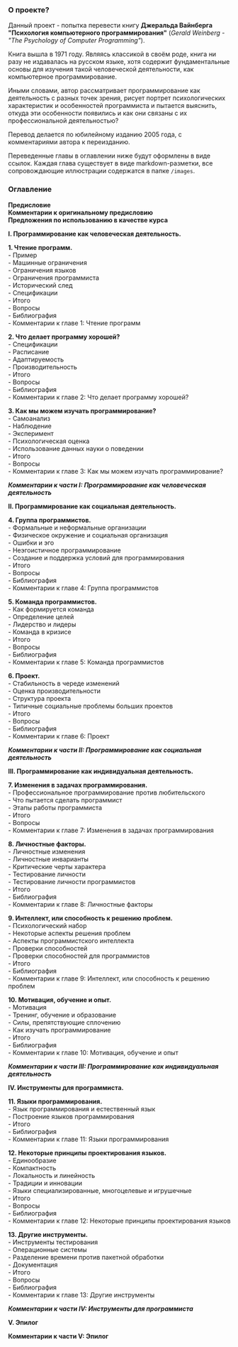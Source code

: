 ### О проекте?

Данный проект - попытка перевести книгу **Джеральда Вайнберга "Психология компьютерного программирования"** (_Gerald Weinberg - "The Psychology of Computer Programming"_).  

Книга вышла в 1971 году. Являясь классикой в своём роде, книга ни разу не издавалась на русском языке, хотя содержит фундаментальные основы для изучения такой человеческой деятельности, как компьютерное программирование.  

Иными словами, автор рассматривает программирование как деятельность с разных точек зрения, рисует портрет психологических
характеристик и особенностей программиста и пытается выяснить, откуда эти особенности появились и как они связаны с их профессиональной деятельностью?  

Перевод делается по юбилейному изданию 2005 года, с комментариями автора к переизданию.  

Переведенные главы в оглавлении ниже будут оформлены в виде ссылок. Каждая глава существует в виде markdown-разметки, все сопровождающие иллюстрации содержатся в папке `/images`.  

### Оглавление

**Предисловие**  
**Комментарии к оригинальному предисловию**  
**Предложения по использованию в качестве курса**  

**I. Программирование как человеческая деятельность.**  

  **1. Чтение программ.**  
    - Пример  
    - Машинные ограничения  
    - Ограничения языков  
    - Ограничения программиста  
    - Исторический след  
    - Спецификации  
    - Итого  
    - Вопросы  
    - Библиография  
    - Комментарии к главе 1: Чтение программ  

  **2. Что делает программу хорошей?**  
    - Спецификации  
    - Расписание  
    - Адаптируемость  
    - Производительность  
    - Итого  
    - Вопросы  
    - Библиография  
    - Комментарии к главе 2: Что делает программу хорошей?  

  **3. Как мы можем изучать программирование?**  
    - Самоанализ  
    - Наблюдение  
    - Эксперимент  
    - Психологическая оценка  
    - Использование данных науки о поведении  
    - Итого  
    - Вопросы  
    - Комментарии к главе 3: Как мы можем изучать программирование?  

**_Комментарии к части I: Программирование как человеческая деятельность_**  

**II. Программирование как социальная деятельность.**  

  **4. Группа программистов.**  
    - Формальные и неформальные организации  
    - Физическое окружение и социальная организация  
    - Ошибки и эго  
    - Неэгоистичное программирование  
    - Создание и поддержка условий для программирования  
    - Итого  
    - Вопросы  
    - Библиография  
    - Комментарии к главе 4: Группа программистов  

  **5. Команда программистов.**  
    - Как формируется команда  
    - Определение целей  
    - Лидерство и лидеры  
    - Команда в кризисе  
    - Итого  
    - Вопросы  
    - Библиография  
    - Комментарии к главе 5: Команда программистов  

  **6. Проект.**  
    - Стабильность в череде изменений  
    - Оценка производительности  
    - Структура проекта  
    - Типичные социальные проблемы больших проектов  
    - Итого  
    - Вопросы  
    - Библиография  
    - Комментарии к главе 6: Проект  

_**Комментарии к части II: Программирование как социальная деятельность**_  

**III. Программирование как индивидуальная деятельность.**  

  **7. Изменения в задачах программирования.**  
    - Профессиональное программирование против любительского  
    - Что пытается сделать программист  
    - Этапы работы программиста  
    - Итого  
    - Вопросы  
    - Комментарии к главе 7: Изменения в задачах программирования  
  
  **8. Личностные факторы.**  
    - Личностные изменения  
    - Личностные инварианты  
    - Критические черты характера  
    - Тестирование личности  
    - Тестирование личности программистов  
    - Итого  
    - Библиография  
    - Комментарии к главе 8: Личностные факторы  
  
  **9. Интеллект, или способность к решению проблем.**  
    - Психологический набор  
    - Некоторые аспекты решения проблем  
    - Аспекты программистского интеллекта  
    - Проверки способностей  
    - Проверки способностей для программистов  
    - Итого  
    - Библиография  
    - Комментарии к главе 9: Интеллект, или способность к решению проблем  
  
  **10. Мотивация, обучение и опыт.**  
    - Мотивация  
    - Тренинг, обучение и образование  
    - Силы, препятствующие сплочению  
    - Как изучать программирование  
    - Итого  
    - Библиография  
    - Комментарии к главе 10: Мотивация, обучение и опыт  

_**Комментарии к части III: Программирование как индивидуальная деятельность**_  

**IV. Инструменты для программиста.**  

  **11. Языки программирования.**  
    - Язык программирования и естественный язык  
    - Построение языков программирования  
    - Итого  
    - Библиография  
    - Комментарии к главе 11: Языки программирования  

  **12. Некоторые принципы проектирования языков.**  
    - Единообразие  
    - Компактность  
    - Локальность и линейность  
    - Традиции и инновации  
    - Языки специализированные, многоцелевые и игрушечные  
    - Итого  
    - Вопросы  
    - Библиография  
    - Комментарии к главе 12: Некоторые принципы проектирования языков  

  **13. Другие инструменты.**  
    - Инструменты тестирования  
    - Операционные системы  
    - Разделение времени против пакетной обработки  
    - Документация  
    - Итого  
    - Вопросы  
    - Библиография  
    - Комментарии к главе 13: Другие инструменты  

_**Комментарии к части IV: Инструменты для программиста**_  

**V. Эпилог**  

**Комментарии к части V: Эпилог**  

